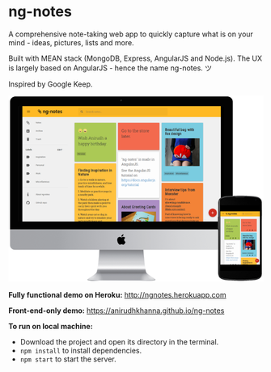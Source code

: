# ng-notes

A comprehensive note-taking web app to quickly capture what is on your mind - ideas, pictures, lists and more.

Built with MEAN stack (MongoDB, Express, AngularJS and Node.js). The UX is largely based on AngularJS - hence the name ng-notes. ツ

Inspired by Google Keep.

![ng-notes](https://raw.githubusercontent.com/anirudhkhanna/ng-notes/master/client/assets/images/ng-notes-md.png)

**Fully functional demo on Heroku:** http://ngnotes.herokuapp.com

**Front-end-only demo:** https://anirudhkhanna.github.io/ng-notes

**To run on local machine:**
* Download the project and open its directory in the terminal.
* `npm install` to install dependencies.
* `npm start` to start the server.
